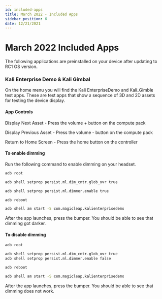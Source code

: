 ```yaml
---
id: included-apps
title: March 2022 - Included Apps
sidebar_position: 6
date: 12/21/2021
---
```


# March 2022 Included Apps

The following applications are preinstalled on your device after updating to RC1 OS version.

### Kali Enterprise Demo & Kali Gimbal

On the home menu you will find the Kali EnterpriseDemo and Kali_Gimble test apps. These are test apps that show a sequence of 3D and 2D assets for testing the device display.

#### App Controls

Display Next Asset - Press the volume + button on the compute pack

Display Previous Asset - Press the volume - button on the compute pack

Return to Home Screen - Press the home button on the controller

#### To enable dimming

Run the following command to enable dimming on your headset.

```bash
adb root

adb shell setprop persist.ml.dim_cntr.glob_ovr true

adb shell setprop persist.ml.dimmer.enable true

adb reboot

adb shell am start -S com.magicleap.kalienterprisedemo

```

After the app launches, press the bumper. You should be able to see that dimming got darker.

#### To disable dimming

```bash
adb root

adb shell setprop persist.ml.dim_cntr.glob_ovr true
adb shell setprop persist.ml.dimmer.enable false

adb reboot

adb shell am start -S com.magicleap.kalienterprisedemo

```

After the app launches, press the bumper. You should be able to see that dimming does not work.

